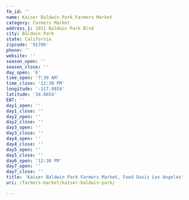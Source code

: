 ```yaml
---
fm_id: ''
name: Kaiser Baldwin Park Farmers Market
category: Farmers Market
address_1: 1011 Baldwin Park Blvd
city: Baldwin Park
state: California
zipcode: '91706'
phone: ''
website: ''
season_open: ''
season_close: ''
day_open: '6'
time_open: '7:30 AM'
time_close: '12:30 PM'
longitude: '-117.9859'
latitude: '34.0654'
EBT: ''
day1_open: ''
day1_close: ''
day2_open: ''
day2_close: ''
day3_open: ''
day3_close: ''
day4_open: ''
day4_close: ''
day5_open: ''
day5_close: ''
day6_open: '12:30 PM'
day7_open: ''
day7_close: ''
title: 'Kaiser Baldwin Park Farmers Market, Food Oasis Los Angeles'
uri: /farmers-market/kaiser-baldwin-park/

---
```

